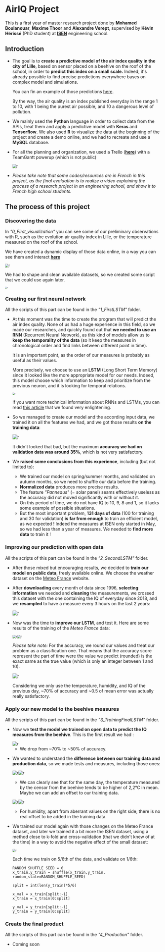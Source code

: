# AirIQ Project

This is a first year of master research project done by **Mohamed Boulanouar**, **Maxime Thoor** and **Alexandre Verept**, supervised by **Kévin Hérissé** (PhD student) at [**ISEN**](https://www.isen-lille.fr/) engineering school.

## Introduction

- The goal is to **create a predictive model of the air index quality in the city of Lille**, based on sensor placed on a beehive on the roof of the school, in order to **predict this index on a small scale.** Indeed, it's already possible to find precise predictions everywhere bases on complex model and simulations.

  You can fin an example of those predictions [here](http://airindex.eea.europa.eu/).

  By the way, the air quality is an index published everyday in the range 1 to 10, with 1 being the purest air possible, and 10 a dangerous level of pollution. 

- We mainly used the **Python** language in order to collect data from the APIs, treat them and apply a predictive model with **Keras** and **Tensorflow**. We also used **R** to visualize the data at the beginning of the project and create a demo online, and we had to recreate and use a **MySQL** database.

- For all the planning and organization, we used a Trello ([**here**](https://trello.com/b/2u0xyfoi/gestion-projet-airiq)) with a TeamGantt powerup (which is not public)

  <img src="Suivi_de_projet/Pictures/TeamGantt.png" alt="r" style="zoom:80%;" />

- *Please take note that some codes/resources are in French in this project, as the final evaluation is to realize a video explaining the process of a research project in an engineering school, and show it to French high school students.* 

## The process of this project

### Discovering the data

In *"0_First_visualization"* you can see some of our preliminary observations with R, such as the evolution air quality index in Lille, or the temperature measured on the roof of the school. 

We have created a dynamic display of those data online, in a way you can see them and interact [**here**](https://alexandre-verept.shinyapps.io/AirIQ_Showcase/)

<img src="0_First_visualization/Visualisation_files/figure-gfm/demoOnline.png" alt="r" style="zoom:70%;" />

We had to shape and clean available datasets, so we created some script that we could use again later.

<img src="0_First_visualization/Pictures/illustrationRuche.png" alt="r" style="zoom:40%;" />

### Creating our first neural network

All the scripts of this part can be found in the *"1_FirstLSTM"* folder.

- At this moment was the time to create the program that will predict the air index quality. None of us had a huge experience in this field, so we made our researches, and quickly found out that **we needed to use an RNN** (Recurrent Neural Network), as this kind of models allow us to **keep the temporality of the data** (so it keep the measures in chronological order and find links between different point in time).

  It is an important point, as the order of our measures is probably as useful as their values.

  More precisely, we choose to use an **LSTM** (Long Short Term Memory) since it looked like the more appropriate model for our needs. Indeed, this model choose which information to keep and prioritize from the previous neuron, and it is looking for temporal relations.

  <img src="https://t1.daumcdn.net/thumb/R1280x0/?fname=http://t1.daumcdn.net/brunch/service/user/IgT/image/I0UJ8f2U5ePsX3LU-kJS--yIarU.png" alt="r" style="zoom:45%;" />

  If you want more technical information about RNNs and LSTMs, you can read [this article](http://colah.github.io/posts/2015-08-Understanding-LSTMs/) that we found very enlightening.

- So we managed to create our model and the according input data, we trained it on all the features we had, and we got those results **on the training data**:

  <img src="1_FirstLSTM/Archive/pictures/dataRuche.png" alt="r" style="zoom:100%;" />

  It didn't looked that bad, but the maximum **accuracy we had on validation data was around 35%**, which is not very satisfactory.

- We **raised some conclusions from this experience**, including (but not limited to):
  - We trained our model on spring/summer months, and validated on autumn months, so we need to shuffle our data before the training.
  - **Normalized data** produces more precise results.
  - The feature *"Panneaus"* (= solar panel) seams effectively useless as the accuracy did not moved significantly with or without it.
  - On this period of time, we do not have IQ to 10, 9, 8 and 1, so it lacks some example of possible situations.
  - But the most important problem, **131 days of data** (100 for training and 30 for validation) **is** **far from enough** to train an efficient model, as we expected ! Indeed the measures at ISEN only started in May, so we had less than a year of measures. We needed to **find more data** to train it !

### Improving our prediction with open data

All the scripts of this part can be found in the *"2_SecondLSTM"* folder.

- After those mixed but encouraging results, we decided to **train our model on public data**, freely available online. We choose the weather dataset on the [Meteo France](https://donneespubliques.meteofrance.fr/?fond=produit&id_produit=90&id_rubrique=32) website. 

- After **downloading** every month of data since 1996, **selecting information** we needed and **cleaning** the measurements, we crossed this dataset with the one containing the IQ of everyday since 2018, and we **resampled** to have a measure every 3 hours on the last 2 years:

  <img src="2_SecondLSTM/Pictures/datas2ndLSTM.png" alt="r" style="zoom:100%;" />

- Now was the time to **improve our LSTM**, and test it. Here are some results of the training of the *Meteo France* data:

  <img src="2_SecondLSTM/Pictures/loss2.png" alt="r" style="zoom:70%;" /><img src="2_SecondLSTM/Pictures/accuracy.png" alt="r" style="zoom:70%;" />

  *Please take note:* For the accuracy, we round our values and treat our problem as a classification one. That means that the accuracy score represent the part of time were the value we predict (rounded) is the exact same as the true value (which is only an integer between 1 and 10).

  <img src="2_SecondLSTM/Pictures/trainingdata.png" alt="r" style="zoom:100%;" />
  
  Considering we only use the temperature, humidity, and IQ of the previous day, ~70% of accuracy and ~0.5 of mean error was actually really satisfactory.

### Apply our new model to the beehive measures

All the scripts of this part can be found in the *"3_TrainingFinalLSTM"* folder.

- Now we **test the model we trained on open data to predict the IQ measures from the beehive**. This is the first result we had :

  <img src="3_TrainingFinalLSTM/Pictures/firstTest.png" alt="r" style="zoom:90%;" />

  - We drop from ~70% to ~50% of accuracy. 

- We wanted to understand the **difference between our training data and production data**, so we made tests and measures, including those ones:

  <img src="3_TrainingFinalLSTM/Pictures/1.png" alt="r" style="zoom:90%;" /><img src="3_TrainingFinalLSTM/Pictures/2.png" alt="r" style="zoom:90%;" />

  - We can clearly see that for the same day, the temperature measured by the censor from the beehive tends to be higher of 2,2°C in mean. Maybe we can add an offset to our training data.

  <img src="3_TrainingFinalLSTM/Pictures/3.png" alt="r" style="zoom:90%;" /><img src="3_TrainingFinalLSTM/Pictures/4.png" alt="r" style="zoom:90%;" />

  - For humidity, apart from aberrant values on the right side, there is no real offset to be added in the training data.
  
- We trained our model again with those changes on the Meteo France dataset, and later we trained it a bit more the ISEN dataset, using a method close to k-fold and cross-validation (that we didn't knew of at the time) in a way to avoid the negative effect of the small dataset:

  <img src="https://i.stack.imgur.com/FKKvG.png" alt="r" style="zoom:60%;" />

  Each time we train on 5/6th of the data, and validate on 1/6th:

  ```
  RANDOM_SHUFFLE_SEED = 0
  x_train,y_train = shuffle(x_train,y_train, random_state=RANDOM_SHUFFLE_SEED)
  
  split = int(len(y_train)*5/6)
  
  x_val = x_train[split:-1]
  x_train = x_train[0:split]
  
  y_val = y_train[split:-1]
  y_train = y_train[0:split]
  ```

### Create the final product

All the scripts of this part can be found in the *"4_Production"* folder.

- Coming soon